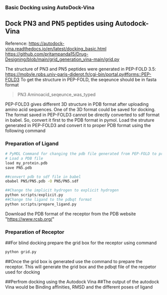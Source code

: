 ### Basic Docking using AutoDock-Vina
## Dock PN3 and PN5 peptides using Autodock-Vina
Reference: https://autodock-vina.readthedocs.io/en/latest/docking_basic.html
https://github.com/pritampanda15/Drug-Designing/blob/main/grid_generation_vina-main/grid.py

The structure of PN3 and PN5 peptides were generated in PEP-FOLD 3.5: https://mobyle.rpbs.univ-paris-diderot.fr/cgi-bin/portal.py#forms::PEP-FOLD3
To get the structure in PEP-FOLD, the seqeunce should be in fasta format
> PN3
Aminoacid_seqeunce_was_typed

PEP-FOLD3 gives different 3D structure in PDB format after uploading amino acid sequences. One of the 3D format could be saved for docking. 
The format saved in PEP-FOLD3 cannot  be directly converted to sdf format in babel. So, convert it first to the PDB format in pymol.
Load the struture generated in PEP-FOLD3 and convert it to proper PDB format using the following command 

### Preparation of Ligand

```python
# PyMOL Command for changing the pdb file generated from PEP-FOLD to proper PDB file
# Load a PDB file
load my_protein.pdb
save PN5.pdb
```

```bash
##convert pdb to sdf file in babel
obabel PN5/PN5.pdb -O PN5/PN5.sdf
```

```python
##Change the implicit hydrogen to explicit hydrogen
python scripts/explicit.py
##Change the ligand to the pdbqt format
python scripts/prepare_ligand.py
```

Download the PDB format of the receptor from the PDB website "https://www.rcsb.org/"
### Preparation of Receptor
##For blind docking prepare the grid box for the receptor using command

```python
python grid.py
```

##Once the grid box is generated use the command to prepare the receptor. This will generate the grid box and the pdbqt file of the recpetor used for docking

##Perfrom docking using the Autodock Vina
##The output of the autodock Vina would be Binding affinities, RMSD and the different poses of ligand
